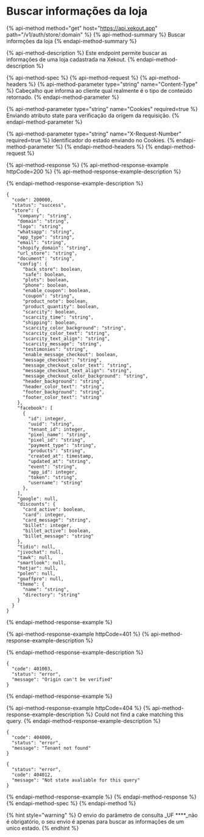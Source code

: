 # Buscar informações da loja

{% api-method method="get" host="https://api.xekout.app" path="/v1/auth/store/:domain" %}
{% api-method-summary %}
Buscar informções da loja
{% endapi-method-summary %}

{% api-method-description %}
Este endpoint permite buscar as informações de uma loja cadastrada na Xekout.
{% endapi-method-description %}

{% api-method-spec %}
{% api-method-request %}
{% api-method-headers %}
{% api-method-parameter type="string" name="Content-Type" %}
Cabeçalho que informa ao cliente qual realmente é o tipo de conteúdo retornado.
{% endapi-method-parameter %}

{% api-method-parameter type="string" name="Cookies" required=true %}
Enviando atributo state para verificação da origem da requisição.
{% endapi-method-parameter %}

{% api-method-parameter type="string" name="X-Request-Number" required=true %}
Identificador do estado enviando no Cookies.
{% endapi-method-parameter %}
{% endapi-method-headers %}
{% endapi-method-request %}

{% api-method-response %}
{% api-method-response-example httpCode=200 %}
{% api-method-response-example-description %}

{% endapi-method-response-example-description %}

```
{
  "code": 200000,
  "status": "success",
  "store": {
    "company": "string",
    "domain": "string",
    "logo": "string",
    "whatsapp": "string",
    "app_type": "string",
    "email": "string",
    "shopify_domain": "string",
    "url_store": "string",
    "document": "string",
    "config": {
      "back_store": boolean,
      "safe": boolean,
      "plots": boolean,
      "phone": boolean,
      "enable_coupon": boolean,
      "coupon": "string",
      "product_note": boolean,
      "product_quantity": boolean,
      "scarcity": boolean,
      "scarcity_time": "string",
      "shipping": boolean,
      "scarcity_color_background": "string",
      "scarcity_color_text": "string",
      "scarcity_text_align": "string",
      "scarcity_message": "string",
      "testimonies": "string",
      "enable_message_checkout": boolean,
      "message_checkout": "string",
      "message_checkout_color_text": "string",
      "message_checkout_text_align": "string",
      "message_checkout_color_background": "string",
      "header_background": "string",
      "header_color_text": "string",
      "footer_background": "string",
      "footer_color_text": "string"
    },
    "facebook": [
      {
        "id": integer,
        "uuid": "string",
        "tenant_id": integer,
        "pixel_name": "string",
        "pixel_id": "string",
        "payment_type": "string",
        "products": "string",
        "created_at": timestamp,
        "updated_at": "string",
        "event": "string",
        "app_id": integer,
        "token": "string",
        "username": "string"
      },
    ],
    "google": null,
    "discounts": {
      "card_active": boolean,
      "card": integer,
      "card_message": "string",
      "billet": integer,
      "billet_active": boolean,
      "billet_message": "string"
    },
    "tidio": null,
    "jivochat": null,
    "tawk": null,
    "smartlook": null,
    "hotjar": null,
    "polen": null,
    "goaffpro": null,
    "theme": {
      "name": "string",
      "directory": "string"
    }
  }
}
```
{% endapi-method-response-example %}

{% api-method-response-example httpCode=401 %}
{% api-method-response-example-description %}

{% endapi-method-response-example-description %}

```
{
  "code": 401003,
  "status": "error",
  "message": "Origin can't be verified"
}
```
{% endapi-method-response-example %}

{% api-method-response-example httpCode=404 %}
{% api-method-response-example-description %}
Could not find a cake matching this query.
{% endapi-method-response-example-description %}

```
{
  "code": 404000,
  "status": "error",
  "message": "Tenant not found"
}

{
  "status": "error",
  "code": 404012,
  "message": "Not state avaliable for this query"
}
```
{% endapi-method-response-example %}
{% endapi-method-response %}
{% endapi-method-spec %}
{% endapi-method %}

{% hint style="warning" %}
O envio do parâmetro de consulta _UF ****_não é obrigatório, o seu envio é apenas para buscar as informações de um unico estado.
{% endhint %}

